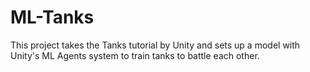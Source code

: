 # ML-Tanks

This project takes the Tanks tutorial by Unity and sets up a model with Unity's ML Agents system to train tanks to battle each other.
